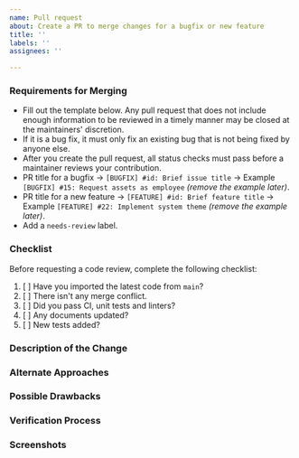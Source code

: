 ```yaml
---
name: Pull request
about: Create a PR to merge changes for a bugfix or new feature
title: ''
labels: ''
assignees: ''

---
```


### Requirements for Merging

- Fill out the template below. Any pull request that does not include enough information to be reviewed in a timely manner may be closed at the maintainers' discretion.
- If it is a bug fix, it must only fix an existing bug that is not being fixed by anyone else.
- After you create the pull request, all status checks must pass before a maintainer reviews your contribution.
- PR title for a bugfix -> `[BUGFIX] #id: Brief issue title` -> Example `[BUGFIX] #15: Request assets as employee` _(remove the example later)_.
- PR title for a new feature -> `[FEATURE] #id: Brief feature title` -> Example `[FEATURE] #22: Implement system theme` _(remove the example later)_.
- Add a `needs-review` label.

### Checklist

Before requesting a code review, complete the following checklist:

1. [ ] Have you imported the latest code from `main`?
2. [ ] There isn't any merge conflict.
3. [ ] Did you pass CI, unit tests and linters?
4. [ ] Any documents updated?
5. [ ] New tests added?

### Description of the Change

<!--
We must be able to understand the design of your change from this description. Add a link to the respective ticket. If we can't get a good idea of what the code will be doing from the description here, the pull request may be closed at the maintainers' discretion. Keep in mind that the maintainer reviewing this PR may not be familiar with or have worked with the code here recently, so please walk us through the concepts.
-->

### Alternate Approaches

<!-- Explain what other alternatives were considered and why the proposed version was selected. -->

### Possible Drawbacks

<!-- What are the possible side-effects or negative impacts of the code change? -->

### Verification Process

<!--
What process did you follow to verify that the change has not introduced any regressions? Describe the actions you performed (including buttons you clicked, text you typed, commands you ran, etc.), and describe the results you observed.
-->

### Screenshots

<!-- Include necessary screenshots. If you're uploading a screenshot, please mention the device details in which the screenshot was taken, in a codeblock. -->

<!-- To resize image <img src="/uploads/b3862ec0e15050ca2490f7fc7c03c2bc/image.png" width="230" height="500" />  -->
